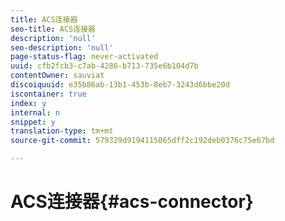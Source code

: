 ```yaml
---
title: ACS连接器
seo-title: ACS连接器
description: 'null'
seo-description: 'null'
page-status-flag: never-activated
uuid: cfb2fcb3-c7ab-4286-b713-735e6b104d7b
contentOwner: sauviat
discoiquuid: e35b86ab-13b1-453b-8eb7-3243d6bbe20d
iscontainer: true
index: y
internal: n
snippet: y
translation-type: tm+mt
source-git-commit: 579329d9194115065dff2c192deb0376c75e67bd

---
```



# ACS连接器{#acs-connector}

